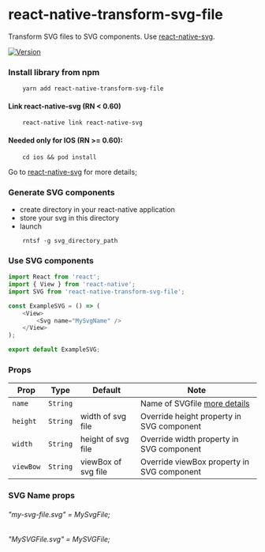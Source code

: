 # react-native-transform-svg-file

Transform SVG files to SVG components. Use [react-native-svg](https://github.com/react-native-community/react-native-svg#installation).


[![Version](https://img.shields.io/npm/v/react-native-transform-svg-file)](https://www.npmjs.com/package/react-native-svg) 

### Install library from npm
```
    yarn add react-native-transform-svg-file
```

#### Link react-native-svg (RN < 0.60)

```
    react-native link react-native-svg
```


#### Needed only for IOS (RN >= 0.60):

```
    cd ios && pod install
```

Go to [react-native-svg](https://github.com/react-native-community/react-native-svg#installation) for more details;

### Generate SVG components

- create directory in your react-native application
- store your svg in this directory
- launch 

```
    rntsf -g svg_directory_path
```

### Use SVG components

```js
import React from 'react';
import { View } from 'react-native';
import SVG from 'react-native-transform-svg-file';

const ExampleSVG = () => (
    <View>
        <Svg name="MySvgName" />
    </View>
);

export default ExampleSVG;
```

### Props

| Prop | Type | Default | Note |
|---|---|---|---|
| `name` | `String` |  | Name of SVGfile [more details](#svg-name-props)
| `height` | `String` | width of svg file  | Override height property in SVG component 
| `width` | `String` | height of svg file | Override width property in SVG component
| `viewBow` | `String` | viewBox of svg file | Override viewBox property in SVG component


### SVG Name props

###### "my-svg-file.svg" = MySvgFile;
###### "MySVGFile.svg" = MySVGFile;


